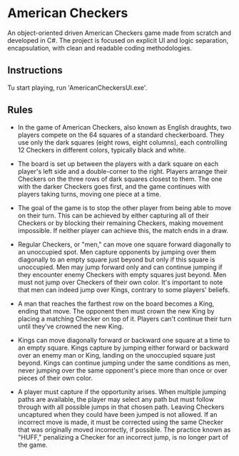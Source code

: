 
# American Checkers

An object-oriented driven American Checkers game made from scratch and developed in C#. The project is focused on explicit UI and logic separation, encapsulation, with clean and readable coding methodologies.


## Instructions

Tu start playing, run 'AmericanCheckersUI.exe'.
## Rules

- In the game of American Checkers, also known as English draughts, two players compete on the 64 squares of a standard checkerboard. They use only the dark squares (eight rows, eight columns), each controlling 12 Checkers in different colors, typically black and white.

- The board is set up between the players with a dark square on each player's left side and a double-corner to the right. Players arrange their Checkers on the three rows of dark squares closest to them. The one with the darker Checkers goes first, and the game continues with players taking turns, moving one piece at a time.

- The goal of the game is to stop the other player from being able to move on their turn. This can be achieved by either capturing all of their Checkers or by blocking their remaining Checkers, making movement impossible. If neither player can achieve this, the match ends in a draw.

- Regular Checkers, or "men," can move one square forward diagonally to an unoccupied spot. Men capture opponents by jumping over them diagonally to an empty square just beyond but only if this square is unoccupied. Men may jump forward only and can continue jumping if they encounter enemy Checkers with empty squares just beyond. Men must not jump over Checkers of their own color. It's important to note that men can indeed jump over Kings, contrary to some players' beliefs.

- A man that reaches the farthest row on the board becomes a King, ending that move. The opponent then must crown the new King by placing a matching Checker on top of it. Players can't continue their turn until they've crowned the new King.

- Kings can move diagonally forward or backward one square at a time to an empty square. Kings capture by jumping either forward or backward over an enemy man or King, landing on the unoccupied square just beyond. Kings can continue jumping under the same conditions as men, never jumping over the same opponent's piece more than once or over pieces of their own color.

- A player must capture if the opportunity arises. When multiple jumping paths are available, the player may select any path but must follow through with all possible jumps in that chosen path. Leaving Checkers uncaptured when they could have been jumped is not allowed. If an incorrect move is made, it must be corrected using the same Checker that was originally moved incorrectly, if possible. The practice known as "HUFF," penalizing a Checker for an incorrect jump, is no longer part of the game.

